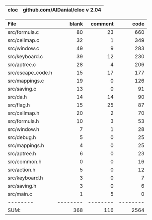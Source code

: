 cloc|github.com/AlDanial/cloc v 2.04
--- | ---

File|blank|comment|code
:-------|-------:|-------:|-------:
src/formula.c|80|23|660
src/cellmap.c|32|1|349
src/window.c|49|9|283
src/keyboard.c|39|12|230
src/aptree.c|28|4|206
src/escape_code.h|15|17|177
src/mappings.c|19|0|126
src/saving.c|13|0|91
src/da.h|14|14|90
src/flag.h|15|25|87
src/cellmap.h|20|2|70
src/formula.h|10|3|53
src/window.h|7|1|28
src/debug.h|5|0|25
src/mappings.h|4|0|25
src/aptree.h|6|0|23
src/common.h|0|0|16
src/action.h|5|0|12
src/keyboard.h|3|0|7
src/saving.h|3|0|6
src/main.c|1|5|0
--------|--------|--------|--------
SUM:|368|116|2564
